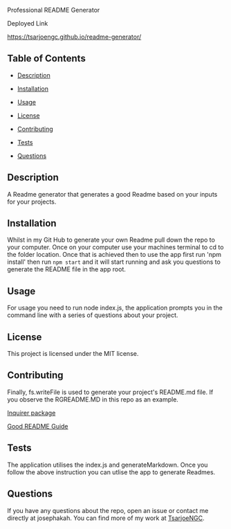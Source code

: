  Professional README Generator

Deployed Link

https://tsarjoengc.github.io/readme-generator/



  ## Table of Contents


  * [Description](#description)

  * [Installation](#installation)

  * [Usage](#usage)

  * [License](#license)

  * [Contributing](#contributing)

  * [Tests](#tests)

  * [Questions](#questions)


  ## Description

A Readme generator that generates a good Readme based on your inputs for your projects.


  ## Installation

Whilst in my Git Hub to generate your own Readme pull down the repo to your computer. Once on your computer use your machines terminal to cd to the folder location. Once that is achieved then to use the app first run 'npm install' then run `npm start` and it will start running and ask you questions to generate the README file in the app root.  


  ## Usage

For usage you need to run node index.js, the application prompts you in the command line with a series of questions about your project.


  ## License


  This project is licensed under the MIT license.


  ## Contributing

Finally, fs.writeFile is used to generate your project's README.md file. If you observe the RGREADME.MD in this repo as an example.

[Inquirer package](https://www.npmjs.com/package/inquirer)

[Good README Guide](../../01-HTML-Git-CSS/04-Important/Good-README-Guide/README.md)



  ## Tests

The application utilises the index.js and generateMarkdown. Once you follow the above instruction you can utlise the app to generate Readmes.


  ## Questions


  If you have any questions about the repo, open an issue or contact me directly at josephakah. You can find more of my work at [TsarjoeNGC](https://www.github.com/TsarjoeNGC/).


  